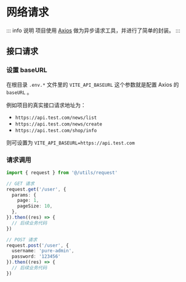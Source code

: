 # 网络请求

::: info 说明
项目使用 [Axios](https://axios-http.com/zh/) 做为异步请求工具，并进行了简单的封装。
:::

## 接口请求

### 设置 baseURL

在根目录 `.env.*` 文件里的 `VITE_API_BASEURL` 这个参数就是配置 Axios 的 `baseURL` 。

例如项目的真实接口请求地址为：

- `https://api.test.com/news/list`
- `https://api.test.com/news/create`
- `https://api.test.com/shop/info`

则可设置为 `VITE_API_BASEURL=https://api.test.com`

### 请求调用

``` ts
import { request } from '@/utils/request'

// GET 请求
request.get('/user', {
  params: {
    page: 1,
    pageSize: 10,
  },
}).then((res) => {
  // 后续业务代码
})

// POST 请求
request.post('/user', {
  username: 'pure-admin',
  password: '123456'
}).then((res) => {
  // 后续业务代码
})
```
